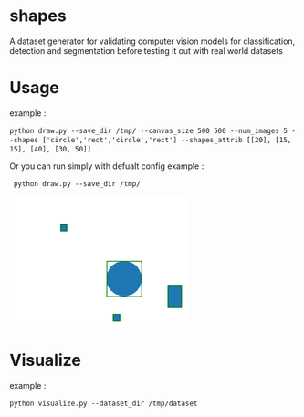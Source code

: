 # shapes
A dataset generator for validating computer vision models for classification, detection and segmentation before testing it out with real world datasets

# Usage

example :
```
python draw.py --save_dir /tmp/ --canvas_size 500 500 --num_images 5 --shapes ['circle','rect','circle','rect'] --shapes_attrib [[20], [15, 15], [40], [30, 50]]
```

Or you can run simply with defualt config
example :
```
 python draw.py --save_dir /tmp/
```
![Drag Racing](imgs/shapes_1.png)

# Visualize 

example :
```
python visualize.py --dataset_dir /tmp/dataset
```

